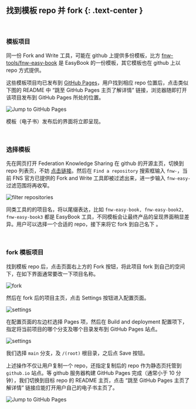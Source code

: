 找到模板 repo 并 fork {: .text-center }
---------------------------------

&nbsp;

### 模板项目

同一份 Fork and Write 工具，可能在 github 上提供多份模板，比方 [fnw-tools/fnw-easy-book](https://github.com/fnw-tools/fnw-easy-book) 是 EasyBook 的一份模板，其它模板也在 github 上以 repo 方式提供。

这些模板项目均已发布到 [GitHub Pages](https://pages.github.com/)，用户找到相应 repo 位置后，点击类似下图的 README 中 “跳至 GitHub Pages 主页了解详情” 链接，浏览器随即打开该项目发布到 GitHub Pages 所处的位置。

![Jump to GitHub Pages](res/readme_ref.jpg)

模板（电子书）发布后的界面将立即呈现。

&nbsp;

### 选择模板

先在网页打开 Federation Knowledge Sharing 在 github 的开源主页，切换到 repo 列表页，不妨 [点击链接](https://github.com/fnw-tools?tab=repositories)。然后在 `Find a repository` 搜索框输入 `fnw-`，当前 FNS 官方已提供的 Fork and Write 工具即被过滤出来，进一步输入 `fnw-easy-` 过滤范围将再收窄。

![filter repositories](res/repo_filter.jpg)

同类工具的的项目名，将以尾缀表达，比如 `fnw-easy-book, fnw-easy-book2, fnw-easy-book3` 都是 EasyBook 工具，不同模板会让最终产品的呈现界面稍显差异。用户可以选择一个合适的 repo，接下来将它 fork 到自己名下 。

&nbsp;

### fork 模板项目

找到模板 repo 后，点击页面右上方的 Fork 按钮，将此项目 fork 到自己的空间下，在如下界面通常要改一下项目名称。

![fork](res/fork_repo.jpg)

然后在 fork 后的项目主页，点击 Settings 按钮进入配置页面。

![settings](res/repo_settings.jpg)

在配置页面的左边栏选择 Pages 项，然后在 Build and deployment 配置项下，指定将当前项目的哪个分支及哪个目录发布到 GitHub Pages 站点。

![settings](res/select_branch.jpg)

我们选择 `main` 分支，及 `/(root)` 根目录，之后点 Save 按钮。

上述操作不仅让用户复制一个 repo，还指定复制后的 repo 作为静态页托管到 `github.io` 站点。等 github 服务器构建 GitHub Pages 完成（通常小于 10 分钟），我们切换到目标 repo 的 README 主页，点击 “跳至 GitHub Pages 主页了解详情” 链接应能打开用户自己的电子书主页了。

![Jump to GitHub Pages](res/readme_ref.jpg)
